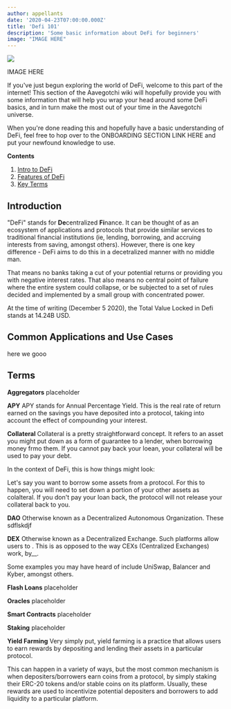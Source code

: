 ```yaml
---
author: appellants
date: '2020-04-23T07:00:00.000Z'
title: 'Defi 101'
description: 'Some basic information about DeFi for beginners'
image: "IMAGE HERE"
---
```


<div class="headerImageContainer">
<img class="headerImage" src="IMAGE HERE">
<p class="headerImageText">IMAGE HERE</p>
</div>


If you've just begun exploring the world of DeFi, welcome to this part of the internet! This section of the Aavegotchi wiki will hopefully provide you with some information that will help you wrap your head around some DeFi basics, and in turn make the most out of your time in the Aavegotchi universe. 


When you're done reading this and hopefully have a basic understanding of DeFi, feel free to hop over to the ONBOARDING SECTION LINK HERE and put your newfound knowledge to use.



<div class="contentsBox">

**Contents**

<ol>
<li><a href=#Introduction>Intro to DeFi</a></li>
<li><a href=#Common Applications and Use Cases>Features of DeFi</a></li>
<li><a href=#Terms>Key Terms</a></li>
</ol>

</div>

## Introduction

"DeFi" stands for **De**centralized **Fi**nance. It can be thought of as an ecosystem of applications and protocols that provide similar services to traditional financial institutions (ie, lending, borrowing, and accruing interests from saving, amongst others). However, there is one key difference - DeFi aims to do this in a decetralized manner with no middle man. 


That means no banks taking a cut of your potential returns or providing you with negative interest rates. That also means no central point of failure where the entire system could collapse, or be subjected to a set of rules decided and implemented by a small group with concentrated power.


At the time of writing (December 5 2020), the Total Value Locked in Defi stands at 14.24B USD.


## Common Applications and Use Cases

here we gooo

## Terms

**Aggregators**
placeholder



**APY**
APY stands for Annual Percentage Yield. This is the real rate of return earned on the savings you have deposited into a protocol, taking into account the effect of compounding your interest.



**Collateral**
Collateral is a pretty straightforward concept. It refers to an asset you might put down as a form of guarantee to a lender, when borrowing money frmo them. If you cannot pay back your loean, your collateral will be used to pay your debt. 

In the context of DeFi, this is how things might look: 

Let's say you want to borrow some assets from a protocol. For this to happen, you will need to set down a portion of your other assets as colalteral. If you don't pay your loan back, the protocol will not release your collateral back to you.



**DAO**
Otherwise known as a Decentralized Autonomous Organization. These sdflskdjf



**DEX**
Otherwise known as a Decentralized Exchange. Such platforms allow users to . This is as opposed to the way CEXs (Centralized Exchanges) work, by__.

Some examples you may have heard of include UniSwap, Balancer and Kyber, amongst others.


**Flash Loans**
placeholder



**Oracles**
placeholder



**Smart Contracts**
placeholder



**Staking**
placeholder



**Yield Farming**
Very simply put, yield farming is a practice that allows users to earn rewards by depositing and lending their assets in a particular protocol.

This can happen in a variety of ways, but the most common mechanism is when depositers/borrowers earn coins from a protocol, by simply staking their ERC-20 tokens and/or stable coins on its platform. Usually, these rewards are used to incentivize potential depositers and borrowers to add liquidity to a particular platform.


